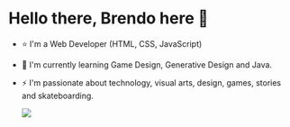 # Hello there, Brendo here 👋

- ⭐ I'm a Web Developer (HTML, CSS, JavaScript)
- 🔭 I'm currently learning Game Design, Generative Design and Java.
- ⚡ I'm passionate about technology, visual arts, design, games, stories and skateboarding.

  <a href="https://www.linkedin.com/in/brendo-uch%C3%B4a-a541a0171/" target="_blank"><img src="https://img.shields.io/badge/-LinkedIn-%230077B5?style=for-the-badge&logo=linkedin&logoColor=white" target="_blank"></a>
